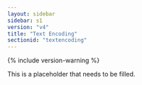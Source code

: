 ```yaml
---
layout: sidebar
sidebar: s1
version: "v4"
title: "Text Encoding"
sectionid: "textencoding"
---
```


{% include version-warning %}

This is a placeholder that needs to be filled.
